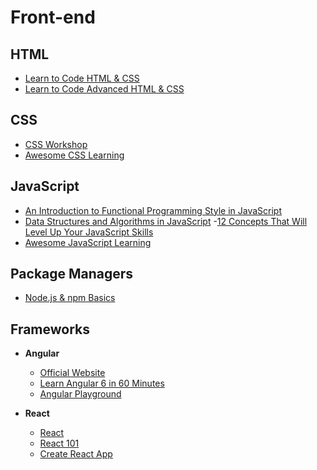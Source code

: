 # Front-end

## HTML

- [Learn to Code HTML & CSS](https://learn.shayhowe.com/html-css/)
- [Learn to Code Advanced HTML & CSS](https://learn.shayhowe.com/advanced-html-css/)
  
## CSS

- [CSS Workshop](http://adamkaplan.me/css-workshop/)
- [Awesome CSS Learning](https://github.com/micromata/awesome-javascript-learning)

## JavaScript

- [An Introduction to Functional Programming Style in JavaScript](https://medium.freecodecamp.org/an-introduction-to-functional-programming-style-in-javascript-71fcc050f064)
- [Data Structures and Algorithms in JavaScript](https://egghead.io/courses/data-structures-and-algorithms-in-javascript)
-[12 Concepts That Will Level Up Your JavaScript Skills](https://hackernoon.com/12-javascript-concepts-that-will-level-up-your-development-skills-b37d16ad7104)
- [Awesome JavaScript Learning](https://github.com/micromata/awesome-javascript-learning)
  
## Package Managers

- [Node.js & npm Basics](http://jlord.us/blog/simple-node-module.html)

## Frameworks

- **Angular**
  - [Official Website](https://angular.io/)
  - [Learn Angular 6 in 60 Minutes](https://www.youtube.com/watch?v=z4JUm0Bq9AM)
  - [Angular Playground](http://www.angularplayground.it/)

- **React**
  - [React](https://reactjs.org/)
  - [React 101](https://ihatetomatoes.net/get-react-101/)
  - [Create React App](https://facebook.github.io/create-react-app/)
  